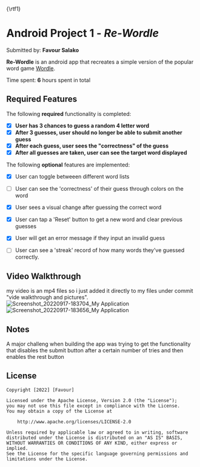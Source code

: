 {\rtf1}
# Android Project 1 - *Re-Wordle*

Submitted by: **Favour Salako**

**Re-Wordle** is an android app that recreates a simple version of the popular word game [Wordle](https://www.nytimes.com/games/wordle/index.html). 

Time spent: **6** hours spent in total

## Required Features

The following **required** functionality is completed:

- [x] **User has 3 chances to guess a random 4 letter word**
- [x] **After 3 guesses, user should no longer be able to submit another guess**
- [x] **After each guess, user sees the "correctness" of the guess**
- [x] **After all guesses are taken, user can see the target word displayed**

The following **optional** features are implemented:

- [x] User can toggle betweeen different word lists
- [ ] User can see the 'correctness' of their guess through colors on the word 
- [x] User sees a visual change after guessing the correct word
- [x] User can tap a 'Reset' button to get a new word and clear previous guesses
- [x] User will get an error message if they input an invalid guess
- [ ] User can see a 'streak' record of how many words they've guessed correctly.


## Video Walkthrough
my video is an mp4 files so i just added it directly to my files under commit "vide walkthrough and pictures".
![Screenshot_20220917-183704_My Application](https://user-images.githubusercontent.com/103953522/190878905-09efbf1e-5dde-4335-a546-453a4fe9aa66.jpg)
![Screenshot_20220917-183656_My Application](https://user-images.githubusercontent.com/103953522/190878917-3c3dd49f-7ff0-43bb-87e5-4bf91dad6910.jpg)



## Notes

A major challeng when building the app was trying to get the functionality that disables the submit button after a certain number of tries and then enables the rest button

## License

    Copyright [2022] [Favour]

    Licensed under the Apache License, Version 2.0 (the "License");
    you may not use this file except in compliance with the License.
    You may obtain a copy of the License at

        http://www.apache.org/licenses/LICENSE-2.0

    Unless required by applicable law or agreed to in writing, software
    distributed under the License is distributed on an "AS IS" BASIS,
    WITHOUT WARRANTIES OR CONDITIONS OF ANY KIND, either express or implied.
    See the License for the specific language governing permissions and
    limitations under the License.

